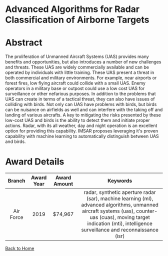 
Advanced Algorithms for Radar Classification of Airborne Targets
================================================================

# Abstract


The proliferation of Unmanned Aircraft Systems (UAS) provides many benefits and opportunities, but also introduces a number of new challenges and threats. These UAS are widely commercially available and can be operated by individuals with little training. These UAS present a threat in both commercial and military environments. For example, near airports or forest fires, low flying aircraft could collide with a small UAS. Enemy operators in a military base or outpost could use a low cost UAS for surveillance or other nefarious purposes. In addition to the problems that UAS can create in terms of a tactical threat, they can also have issues of colliding with birds. Not only can UAS have problems with birds, but birds can be nuisance on airfields as well and can interfere with the taking off and landing of various aircrafts. A key to mitigating the risks presented by these low-cost UAS and birds is the ability to detect them and initiate proper actions. Radar, with its all weather, day and night operation is an excellent option for providing this capability. IMSAR proposes leveraging it's proven capability with machine learning to automatically distinguish between UAS and birds.  

# Award Details

|Branch|Award Year|Award Amount|Keywords|
| :---: | :---: | :---: | :---: |
|Air Force|2019|$74,967|radar, synthetic aperture radar (sar), machine learning (ml), advanced algorithms, unmanned aircraft systems (uas), counter-uas (cuas), moving target indication (mti), intelligence surveillance and reconnaissance (isr)|
  
  


[Back to Home](https://github.com/chrischow/dod_sbir_awards/Reports/DJ/#1450)
